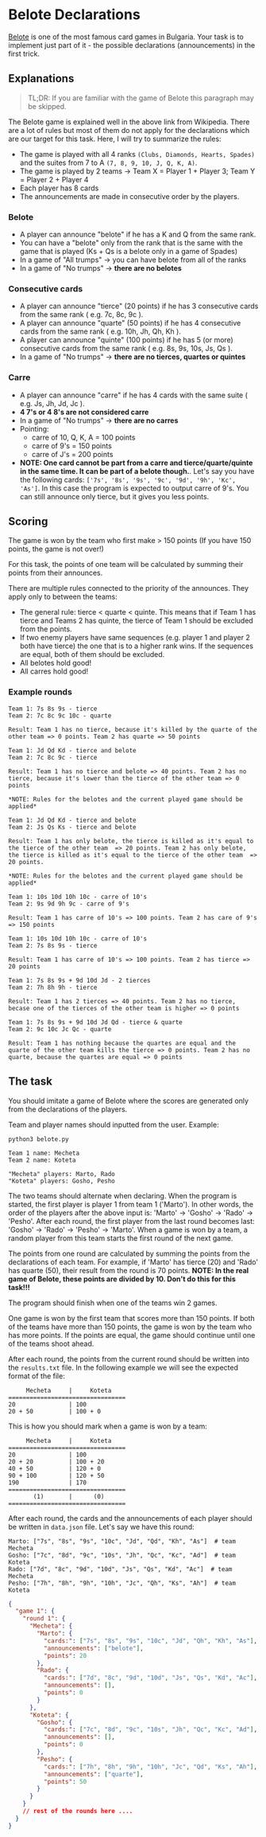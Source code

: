 # Belote Declarations

[Belote](https://en.wikipedia.org/wiki/Belote) is one of the most famous card games in Bulgaria. Your task is to implement just part of it - the possible declarations (announcements) in the first trick.

## Explanations

> TL;DR: If you are familiar with the game of Belote this paragraph may be skipped.

The Belote game is explained well in the above link from Wikipedia. There are a lot of rules but most of them do not apply for the declarations which are our target for this task. Here, I will try to summarize the rules:

- The game is played with all 4 ranks `(Clubs, Diamonds, Hearts, Spades)` and the suites from 7 to A `(7, 8, 9, 10, J, Q, K, A)`.
- The game is played by 2 teams -> Team X = Player 1 + Player 3; Team Y = Player 2 + Player 4
- Each player has 8 cards
- The announcements are made in consecutive order by the players.

### Belote

- A player can announce "belote" if he has a K and Q from the same rank.
- You can have a "belote" only from the rank that is the same with the game that is played (Ks + Qs is a belote only in a game of Spades)
- In a game of "All trumps" -> you can have belote from all of the ranks
- In a game of "No trumps" -> **there are no belotes**

### Consecutive cards

- A player can announce "tierce" (20 points) if he has 3 consecutive cards from the same rank ( e.g. 7c, 8c, 9c ).
- A player can announce "quarte" (50 points) if he has 4 consecutive cards from the same rank ( e.g. 10h, Jh, Qh, Kh ).
- A player can announce "quinte" (100 points) if he has 5 (or more) consecutive cards from the same rank ( e.g. 8s, 9s, 10s, Js, Qs ).
- In a game of "No trumps" -> **there are no tierces, quartes or quintes**

### Carre

- A player can announce "carre" if he has 4 cards with the same suite ( e.g. Js, Jh, Jd, Jc ).
- **4 7's or 4 8's are not considered carre**
- In a game of "No trumps" -> **there are no carres**
- Pointing:
  - carre of 10, Q, K, A = 100 points
  - carre of 9's = 150 points
  - carre of J's = 200 points
- **NOTE: One card cannot be part from a carre and tierce/quarte/quinte in the same time. It can be part of a belote though.**. Let's say you have the following cards: `['7s', '8s', '9s', '9c', '9d', '9h', 'Kc', 'As']`. In this case the program is expected to output carre of 9's. You can still announce only tierce, but it gives you less points.

## Scoring

The game is won by the team who first make > 150 points (If you have 150 points, the game is not over!)

For this task, the points of one team will be calculated by summing their points from their announces.

There are multiple rules connected to the priority of the announces. They apply only to between the teams:

- The general rule: tierce < quarte < quinte. This means that if Team 1 has tierce and Teams 2 has quinte, the tierce of Team 1 should be excluded from the points.
- If two enemy players have same sequences (e.g. player 1 and player 2 both have tierce) the one that is to a higher rank wins. If the sequences are equal, both of them should be excluded.
- All belotes hold good!
- All carres hold good!

### Example rounds

```
Team 1: 7s 8s 9s - tierce
Team 2: 7c 8c 9c 10c - quarte

Result: Team 1 has no tierce, because it's killed by the quarte of the other team => 0 points. Team 2 has quarte => 50 points
```

```
Team 1: Jd Qd Kd - tierce and belote
Team 2: 7c 8c 9c - tierce

Result: Team 1 has no tierce and belote => 40 points. Team 2 has no tierce, because it's lower than the tierce of the other team => 0 points

*NOTE: Rules for the belotes and the current played game should be applied*
```

```
Team 1: Jd Qd Kd - tierce and belote
Team 2: Js Qs Ks - tierce and belote

Result: Team 1 has only belote, the tierce is killed as it's equal to the tierce of the other team  => 20 points. Team 2 has only belote, the tierce is killed as it's equal to the tierce of the other team  => 20 points.

*NOTE: Rules for the belotes and the current played game should be applied*
```

```
Team 1: 10s 10d 10h 10c - carre of 10's
Team 2: 9s 9d 9h 9c - carre of 9's

Result: Team 1 has carre of 10's => 100 points. Team 2 has care of 9's => 150 points
```

```
Team 1: 10s 10d 10h 10c - carre of 10's
Team 2: 7s 8s 9s - tierce

Result: Team 1 has carre of 10's => 100 points. Team 2 has tierce => 20 points
```

```
Team 1: 7s 8s 9s + 9d 10d Jd - 2 tierces
Team 2: 7h 8h 9h - tierce

Result: Team 1 has 2 tierces => 40 points. Team 2 has no tierce, becase one of the tierces of the other team is higher => 0 points
```

```
Team 1: 7s 8s 9s + 9d 10d Jd Qd - tierce & quarte
Team 2: 9c 10c Jc Qc - quarte

Result: Team 1 has nothing because the quartes are equal and the quarte of the other team kills the tierce => 0 points. Team 2 has no quarte, because the quartes are equal => 0 points
```

## The task

You should imitate a game of Belote where the scores are generated only from the declarations of the players.

Team and player names should inputted from the user.
Example:

```
python3 belote.py

Team 1 name: Mecheta
Team 2 name: Koteta

"Mecheta" players: Marto, Rado
"Koteta" players: Gosho, Pesho
```

The two teams should alternate when declaring. When the program is started, the first player is player 1 from team 1 ('Marto'). In other words, the order of the players after the above input is: 'Marto' -> 'Gosho' -> 'Rado' -> 'Pesho'.
After each round, the first player from the last round becomes last: 'Gosho' -> 'Rado' -> 'Pesho' -> 'Marto'.
When a game is won by a team, a random player from this team starts the first round of the next game.

The points from one round are calculated by summing the points from the declarations of each team. For example, if 'Marto' has tierce (20) and 'Rado' has quarte (50), their result from the round is 70 points.
**NOTE: In the real game of Belote, these points are divided by 10. Don't do this for this task!!!**

The program should finish when one of the teams win 2 games.

One game is won by the first team that scores more than 150 points. If both of the teams have more than 150 points, the game is won by the team who has more points. If the points are equal, the game should continue until one of the teams shoot ahead.

After each round, the points from the current round should be written into the `results.txt` file.
In the following example we will see the expected format of the file:

```
     Mecheta     |     Koteta
=================================
20               | 100
20 + 50          | 100 + 0
```

This is how you should mark when a game is won by a team:

```
     Mecheta     |     Koteta
=================================
20               | 100
20 + 20          | 100 + 20
40 + 50          | 120 + 0
90 + 100         | 120 + 50
190              | 170
=================================
       (1)       |      (0)
=================================
```

After each round, the cards and the announcements of each player should be written in `data.json` file.
Let's say we have this round:

```
Marto: ["7s", "8s", "9s", "10c", "Jd", "Qd", "Kh", "As"]  # team Mecheta
Gosho: ["7c", "8d", "9c", "10s", "Jh", "Qc", "Kc", "Ad"]  # team Koteta
Rado: ["7d", "8c", "9d", "10d", "Js", "Qs", "Kd", "Ac"]  # team Mecheta
Pesho: ["7h", "8h", "9h", "10h", "Jc", "Qh", "Ks", "Ah"]  # team Koteta
```

```json
{
  "game 1": {
    "round 1": {
      "Mecheta": {
        "Marto": {
          "cards:": ["7s", "8s", "9s", "10c", "Jd", "Qh", "Kh", "As"],
          "announcements": ["belote"],
          "points": 20
        },
        "Rado": {
          "cards:": ["7d", "8c", "9d", "10d", "Js", "Qs", "Kd", "Ac"],
          "announcements": [],
          "points": 0
        }
      },
      "Koteta": {
        "Gosho": {
          "cards:": ["7c", "8d", "9c", "10s", "Jh", "Qc", "Kc", "Ad"],
          "announcements": [],
          "points": 0
        },
        "Pesho": {
          "cards:": ["7h", "8h", "9h", "10h", "Jc", "Qd", "Ks", "Ah"],
          "announcements": ["quarte"],
          "points": 50
        }
      }
    }
    // rest of the rounds here ....
  }
}
```

